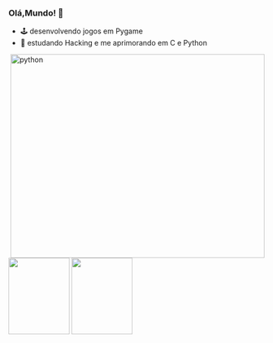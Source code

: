 ### Olá,Mundo! 🚀

- 🕹️ desenvolvendo jogos em Pygame
- 🌱 estudando Hacking e me aprimorando em C e Python


















            
            
<img height = "400" width="500" align="right" alt="python" src="https://user-images.githubusercontent.com/107145843/175752373-a43b05a3-86a7-4e09-af5c-78f3659ee898.gif">
<img align = "bottom" height="150" width="120" src="https://cdn.jsdelivr.net/gh/devicons/devicon/icons/python/python-original.svg" /> <img  align="bottom"height="150" width="120" src="https://cdn.jsdelivr.net/gh/devicons/devicon/icons/c/c-original.svg" />
       
        


          
